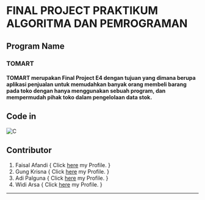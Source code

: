 # FINAL PROJECT PRAKTIKUM ALGORITMA DAN PEMROGRAMAN

## Program Name
### TOMART
#### TOMART merupakan Final Project E4 dengan tujuan yang dimana berupa aplikasi penjualan untuk memudahkan banyak orang membeli barang pada toko dengan hanya menggunakan sebuah program, dan mempermudah pihak toko dalam pengelolaan data stok.

## Code in 
![C](https://img.shields.io/badge/-C-05122A?style=for-the-badge&logo=C&logoColor=A8B9CC) 


## Contributor 
1. Faisal Afandi { Click [here](https://github.com/mfaisalafandi) my Profile. }
2. Gung Krisna   { Click [here](imkzuma.github.io) my Profile. }
3. Adi Palguna   { Click [here](https://github.com/SuryaAdiPalguna) my Profile. }
4. Widi Arsa     { Click [here](https://github.com/widiarsaea16) my Profile. }  

<hr>
